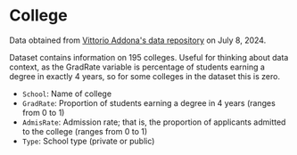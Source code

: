 # College

Data obtained from [Vittorio Addona's data repository](https://github.com/vittorioaddona/data) on July 8, 2024.

Dataset contains information on 195 colleges. Useful for thinking about data context, as the GradRate variable is percentage of students earning a degree in exactly 4 years, so for some colleges in the dataset this is zero.

- `School`: Name of college
- `GradRate`: Proportion of students earning a degree in 4 years (ranges from 0 to 1)
- `AdmisRate`: Admission rate; that is, the proportion of applicants admitted to the college (ranges from 0 to 1)
- `Type`: School type (private or public)



